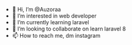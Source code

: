 - 👋 Hi, I’m @Auzoraa
- 👀 I’m interested in web developer
- 🌱 I’m currently learning laravel
- 💞️ I’m looking to collaborate on learn laravel 8
- 📫 How to reach me, dm instagram

<!---
Auzoraa/Auzoraa is a ✨ special ✨ repository because its `README.md` (this file) appears on your GitHub profile.
You can click the Preview link to take a look at your changes.
--->

